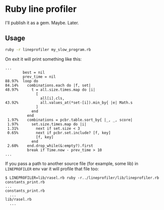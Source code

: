 # Ruby line profiler

I'll publish it as a gem. Maybe. Later.

## Usage

```bash
ruby -r lineprofiler my_slow_program.rb
```

On exit it will print something like this:

```none
...
        best = nil
        prev_time = nil
88.97%  loop do
84.14%    combinations.each do |f, set|
48.97%      t = all.size.times.map do |i|
              [
                all[i].cls,
43.92%          all.values_at(*set-[i]).min_by{ |e| Math.s
              ]
            end
          end
 1.97%    combinations = pcbr.table.sort_by{ |_, _, score|
 1.97%      set.size.times.map do |i|
 1.31%        next if set.size < 3
 0.65%        next if pcbr.set.include? [f, key]
              [f, key]
            end
 2.60%    end.drop_while(&:empty?).first
          break if Time.now - prev_time > 10
...
```

If you pass a path to another source file (for example, some lib) in `LINEPROFILER` env var it will profile that file too:

```none
$ LINEPROFILER=lib/rasel.rb ruby -r../lineprofiler/lib/lineprofiler.rb constants_print.rb
...
constants_print.rb
  ...
lib/rasel.rb
  ...
```

